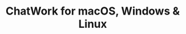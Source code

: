 ---
name: ChatWork
url: 'https://www.chatwork.com/login.php'
category: Productivity
title: 'ChatWork for macOS, Windows & Linux'
key: chatwork

---